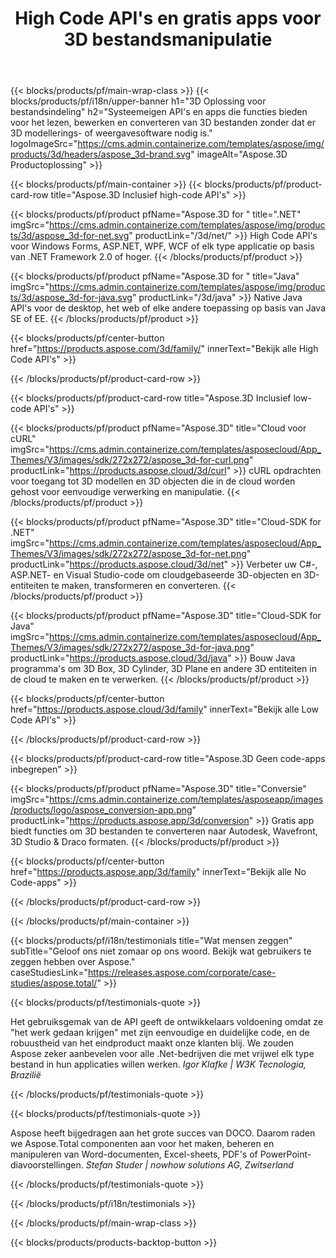 ﻿---
title: High Code API's en gratis apps voor 3D bestandsmanipulatie 
weight: 1460
url: /nl/
description: Maak bewerken en converteren van 3D bestanden. Geen 3D modelleringssoftware vereist. Werk met geometrie, scènehiërarchie, deel of split meshes, animeer objecten, voeg een doelcamera toe.
google_site_verification: pJzfspWbY9hmASAU3ozD0x1YVIt8rcjsmkvNtlT8jsM
---
{{< blocks/products/pf/main-wrap-class >}}
{{< blocks/products/pf/i18n/upper-banner h1="3D Oplossing voor bestandsindeling" h2="Systeemeigen API\'s en apps die functies bieden voor het lezen, bewerken en converteren van 3D bestanden zonder dat er 3D modellerings- of weergavesoftware nodig is." logoImageSrc="https://cms.admin.containerize.com/templates/aspose/img/products/3d/headers/aspose_3d-brand.svg" imageAlt="Aspose.3D Productoplossing" >}}

{{< blocks/products/pf/main-container >}}
{{< blocks/products/pf/product-card-row title="Aspose.3D Inclusief high-code API\'s" >}}

{{< blocks/products/pf/product pfName="Aspose.3D for " title=".NET" imgSrc="https://cms.admin.containerize.com/templates/aspose/img/products/3d/aspose_3d-for-net.svg" productLink="/3d/net/" >}}
High Code API's voor Windows Forms, ASP.NET, WPF, WCF of elk type applicatie op basis van .NET Framework 2.0 of hoger.
{{< /blocks/products/pf/product >}}

{{< blocks/products/pf/product pfName="Aspose.3D for " title="Java" imgSrc="https://cms.admin.containerize.com/templates/aspose/img/products/3d/aspose_3d-for-java.svg" productLink="/3d/java" >}}
Native Java API's voor de desktop, het web of elke andere toepassing op basis van Java SE of EE.
{{< /blocks/products/pf/product >}}

{{< blocks/products/pf/center-button href="https://products.aspose.com/3d/family/" innerText="Bekijk alle High Code API\'s" >}}

{{< /blocks/products/pf/product-card-row >}}

{{< blocks/products/pf/product-card-row title="Aspose.3D Inclusief low-code API\'s" >}}

{{< blocks/products/pf/product pfName="Aspose.3D" title="Cloud voor cURL" imgSrc="https://cms.admin.containerize.com/templates/asposecloud/App_Themes/V3/images/sdk/272x272/aspose_3d-for-curl.png" productLink="https://products.aspose.cloud/3d/curl" >}}
cURL opdrachten voor toegang tot 3D modellen en 3D objecten die in de cloud worden gehost voor eenvoudige verwerking en manipulatie.
{{< /blocks/products/pf/product >}}

{{< blocks/products/pf/product pfName="Aspose.3D" title="Cloud-SDK for .NET" imgSrc="https://cms.admin.containerize.com/templates/asposecloud/App_Themes/V3/images/sdk/272x272/aspose_3d-for-net.png" productLink="https://products.aspose.cloud/3d/net" >}}
Verbeter uw C#-, ASP.NET- en Visual Studio-code om cloudgebaseerde 3D-objecten en 3D-entiteiten te maken, transformeren en converteren.
{{< /blocks/products/pf/product >}}

{{< blocks/products/pf/product pfName="Aspose.3D" title="Cloud-SDK for Java" imgSrc="https://cms.admin.containerize.com/templates/asposecloud/App_Themes/V3/images/sdk/272x272/aspose_3d-for-java.png" productLink="https://products.aspose.cloud/3d/java" >}}
Bouw Java programma's om 3D Box, 3D Cylinder, 3D Plane en andere 3D entiteiten in de cloud te maken en te verwerken.
{{< /blocks/products/pf/product >}}

{{< blocks/products/pf/center-button href="https://products.aspose.cloud/3d/family" innerText="Bekijk alle Low Code API\'s" >}}

{{< /blocks/products/pf/product-card-row >}}

{{< blocks/products/pf/product-card-row title="Aspose.3D Geen code-apps inbegrepen" >}}

{{< blocks/products/pf/product pfName="Aspose.3D" title="Conversie" imgSrc="https://cms.admin.containerize.com/templates/asposeapp/images/products/logo/aspose_conversion-app.png" productLink="https://products.aspose.app/3d/conversion" >}}
Gratis app biedt functies om 3D bestanden te converteren naar Autodesk, Wavefront, 3D Studio & Draco formaten.
{{< /blocks/products/pf/product >}}

{{< blocks/products/pf/center-button href="https://products.aspose.app/3d/family" innerText="Bekijk alle No Code-apps" >}}

{{< /blocks/products/pf/product-card-row >}}

{{< /blocks/products/pf/main-container >}}

{{< blocks/products/pf/i18n/testimonials title="Wat mensen zeggen" subTitle="Geloof ons niet zomaar op ons woord. Bekijk wat gebruikers te zeggen hebben over Aspose." caseStudiesLink="https://releases.aspose.com/corporate/case-studies/aspose.total/" >}}

{{< blocks/products/pf/testimonials-quote >}}
<p class="first">
 Het gebruiksgemak van de API geeft de ontwikkelaars voldoening omdat ze "het werk gedaan krijgen" met zijn eenvoudige en duidelijke code, en de robuustheid van het eindproduct maakt onze klanten blij. We zouden Aspose zeker aanbevelen voor alle .Net-bedrijven die met vrijwel elk type bestand in hun applicaties willen werken.
 <em>
  Igor Klafke | W3K Tecnologia, Brazilië
 </em>
</p>

{{< /blocks/products/pf/testimonials-quote >}}

{{< blocks/products/pf/testimonials-quote >}}
<p class="second">
 Aspose heeft bijgedragen aan het grote succes van DOCO. Daarom raden we Aspose.Total componenten aan voor het maken, beheren en manipuleren van Word-documenten, Excel-sheets, PDF's of PowerPoint-diavoorstellingen.
 <em>
  Stefan Studer | nowhow solutions AG, Zwitserland
 </em>
</p>

{{< /blocks/products/pf/testimonials-quote >}}

{{< /blocks/products/pf/i18n/testimonials >}}

{{< /blocks/products/pf/main-wrap-class >}}

{{< blocks/products/products-backtop-button >}}